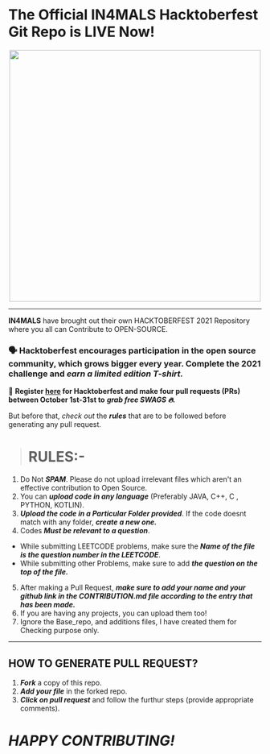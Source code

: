 # The Official IN4MALS Hacktoberfest Git Repo is LIVE Now!

<p align="center">
<img src="https://github.com/io-xception/HacktoberFest2021_IN4MALS/blob/main/Base_Repo/logo-hacktoberfest-full.f42e3b1.svg" width="500" height="500" />
</p>

---

**IN4MALS** have brought out their own HACKTOBERFEST 2021 Repository where you all can Contribute to OPEN-SOURCE. 
### 🗣 Hacktoberfest encourages participation in the open source community, which grows bigger every year. Complete the 2021 challenge and *earn a limited edition T-shirt.*
📢 **Register [here](https://hacktoberfest.digitalocean.com) for Hacktoberfest and make four pull requests (PRs) between October 1st-31st to** ***grab free SWAGS 🔥.***

But before that, *check out* the ***rules*** that are to be followed before generating any pull request.

> <h1> RULES:-</h1>


1. Do Not ***SPAM***. Please do not upload irrelevant files which aren't an effective contribution to Open Source.
2. You can ***upload code in any language*** (Preferably JAVA, C++, C , PYTHON, KOTLIN).
3. ***Upload the code in a Particular Folder provided***. If the code doesnt match with any folder, ***create a new one.***
4. Codes ***Must be relevant to a question***. 
  - While submitting LEETCODE problems, make sure the ***Name of the file is the question number in the LEETCODE***.
  - While submitting other Problems, make sure to add ***the question on the top of the file.***
5. After making a Pull Request, ***make sure to add your name and your github link in the CONTRIBUTION.md file according to the entry that has been made.***
6. If you are having any projects, you can upload them too! 
7. Ignore the Base_repo, and additions files, I have created them for Checking purpose only.

---

## HOW TO GENERATE PULL REQUEST?
  1. ***Fork*** a copy of this repo.
  2. ***Add your file*** in the forked repo.
  3. ***Click on pull request*** and follow the furthur steps (provide appropriate comments).

# ***HAPPY CONTRIBUTING!***




